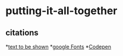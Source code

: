 # putting-it-all-together

## citations
*[text to be shown](url)
*[google Fonts](https://fonts/google.com)
*[Codepen](https://codepen.io)